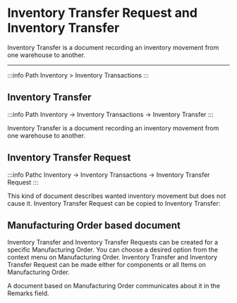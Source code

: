 # Inventory Transfer Request and Inventory Transfer

Inventory Transfer is a document recording an inventory movement from one warehouse to another.

---

:::info Path
Inventory > Inventory Transactions
:::

## Inventory Transfer

:::info Path
Inventory → Inventory Transactions → Inventory Transfer
:::

Inventory Transfer is a document recording an inventory movement from one warehouse to another.

## Inventory Transfer Request

:::info Pathc
Inventory → Inventory Transactions → Inventory Transfer Request
:::

This kind of document describes wanted inventory movement but does not cause it. Inventory Transfer Request can be copied to Inventory Transfer:

## Manufacturing Order based document

Inventory Transfer and Inventory Transfer Requests can be created for a specific Manufacturing Order. You can choose a desired option from the context menu on Manufacturing Order. Inventory Transfer and Inventory Transfer Request can be made either for components or all Items on Manufacturing Order.

A document based on Manufacturing Order communicates about it in the Remarks field.

